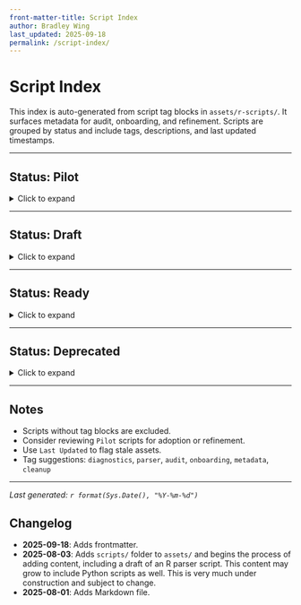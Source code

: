 ```yaml
---
front-matter-title: Script Index
author: Bradley Wing
last_updated: 2025-09-18
permalink: /script-index/
---
```


# Script Index

This index is auto-generated from script tag blocks in `assets/r-scripts/`. It surfaces metadata for audit, onboarding, and refinement. Scripts are grouped by status and include tags, descriptions, and last updated timestamps.

---

## Status: Pilot

<details>
<summary>Click to expand</summary>

| Script Name              | Tags               | Last Updated | Description                                      |
|--------------------------|--------------------|--------------|--------------------------------------------------|
| `exception-scaffold.R`   | diagnostics, SQL   | 2025-07-28   | Diagnostic scaffold for exception tagging logic. |
| `pivot-parser.R`         | parser, yaml       | 2025-08-01   | Parses YAML field groupings from Markdown.       |

</details>

---

## Status: Draft

<details>
<summary>Click to expand</summary>

| Script Name              | Tags               | Last Updated | Description                                      |
|--------------------------|--------------------|--------------|--------------------------------------------------|
| `field-mapper.R`         | mapping, metadata  | 2025-07-15   | Maps raw fields to dictionary-defined names.     |

</details>

---

## Status: Ready

<details>
<summary>Click to expand</summary>

| Script Name              | Tags               | Last Updated | Description                                      |
|--------------------------|--------------------|--------------|--------------------------------------------------|
| `form-audit.R`           | audit, form logic  | 2025-06-30   | Audits form field logic against dictionary.      |

</details>

---

## Status: Deprecated

<details>
<summary>Click to expand</summary>

| Script Name              | Tags               | Last Updated | Description                                      |
|--------------------------|--------------------|--------------|--------------------------------------------------|
| `legacy-import.R`        | import, cleanup    | 2024-12-01   | Handles legacy import anomalies.                 |

</details>

---

## Notes

- Scripts without tag blocks are excluded.
- Consider reviewing `Pilot` scripts for adoption or refinement.
- Use `Last Updated` to flag stale assets.
- Tag suggestions: `diagnostics`, `parser`, `audit`, `onboarding`, `metadata`, `cleanup`

---

_Last generated: `r format(Sys.Date(), "%Y-%m-%d")`_

## Changelog

- **2025-09-18**: Adds frontmatter.
- **2025-08-03**: Adds `scripts/` folder to `assets/` and begins the process of adding content, including a draft of an R parser script. This content may grow to include Python scripts as well. This is very much under construction and subject to change.
- **2025-08-01**: Adds Markdown file.
